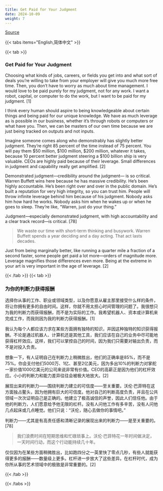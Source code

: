 ```yaml
---
title: Get Paid for Your Judgment
date: 2024-10-09
weight: 7
---
```


[Source](https://www.navalmanack.com/almanack-of-naval-ravikant/get-paid-for-your-judgment)

{{< tabs items="English,简体中文" >}}

{{< tab >}}

### Get Paid for Your Judgment

Choosing what kinds of jobs, careers, or fields you get into and what sort of deals you’re willing to take from your employer will give you much more free time. Then, you don’t have to worry as much about time management. I would love to be paid purely for my judgment, not for any work. I want a robot, capital, or computer to do the work, but I want to be paid for my judgment. [1]

I think every human should aspire to being knowledgeable about certain things and being paid for our unique knowledge. We have as much leverage as is possible in our business, whether it’s through robots or computers or what have you. Then, we can be masters of our own time because we are just being tracked on outputs and not inputs.

Imagine someone comes along who demonstrably has slightly better judgment. They’re right 85 percent of the time instead of 75 percent. You will pay them $50 million, $100 million, $200 million, whatever it takes, because 10 percent better judgment steering a $100 billion ship is very valuable. CEOs are highly paid because of their leverage. Small differences in judgment and capability really get amplified. [2]

Demonstrated judgment—credibility around the judgment— is so critical. Warren Buffett wins here because he has massive credibility. He’s been highly accountable. He’s been right over and over in the public domain. He’s built a reputation for very high integrity, so you can trust him. People will throw infinite leverage behind him because of his judgment. Nobody asks him how hard he works. Nobody asks him when he wakes up or when he goes to sleep. They’re like, “Warren, just do your thing.”

Judgment—especially demonstrated judgment, with high accountability and a clear track record—is critical. [78]

> We waste our time with short-term thinking and busywork. Warren Buffett spends a year deciding and a day acting. That act lasts decades.

Just from being marginally better, like running a quarter mile a fraction of a second faster, some people get paid a lot more—orders of magnitude more. Leverage magnifies those differences even more. Being at the extreme in your art is very important in the age of leverage. [2]

{{< /tab >}}
{{< tab >}}

### 为你的判断力获得报酬

选择你从事的工作、职业或领域类型，以及你愿意从雇主那里接受什么样的条件，将让你拥有更多的自由时间。这样，你就不用太担心时间管理的问题了。我很想只为我的判断力而获得报酬，而不是为实际的工作。我希望机器人、资本或计算机来完成工作，而我则因为我的判断力获得报酬。[1]

我认为每个人都应该力求在某些方面拥有独特的知识，并因这种独特的知识获得报酬。不论是通过机器人、计算机还是其他工具，我们应该在自己的业务中尽可能地获得杠杆效应。这样，我们可以掌控自己的时间，因为我们只需要对输出负责，而不是对投入负责。

想象一下，有人证明自己在判断力上稍微胜出，他们的正确率是85%，而不是75%。你会支付他们5000万、1亿、甚至2亿美元，因为多出10%的判断力对掌舵一家价值1000亿美元的公司来说非常有价值。CEO的高薪正是因为他们的杠杆效应。小小的判断力和能力差异往往会被极大地放大。[2]

展现出来的判断力——围绕判断力建立的可信度——至关重要。沃伦·巴菲特在这方面独占鳌头，因为他拥有巨大的可信度。他对自己的判断高度负责，并且在公共领域一次次证明自己是正确的。他建立了极高诚信的声誉，因此人们信任他。由于他的判断力，人们愿意给予他无限的杠杆。没有人问他工作有多辛苦，没有人问他几点起床或几点睡觉。他们只说：“沃伦，随心去做你的事情吧。”

判断力——尤其是有高责任感和清晰记录的展现出来的判断力——是至关重要的。[78]

> 我们浪费时间在短期思维和忙碌琐事上。沃伦·巴菲特花一年时间做决定，一天时间行动，而这个行动能持续几十年。

仅仅因为在某些方面稍微胜出，比如跑四分之一英里快了零点几秒，有些人就能获得更多的报酬——数量级上更多。杠杆进一步放大了这些差异。在杠杆时代，成为你所从事的艺术领域中的极致是非常重要的。[2]

{{< /tab >}}

{{< /tabs >}}
